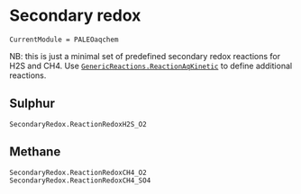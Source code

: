 # Secondary redox

```@meta
CurrentModule = PALEOaqchem
```

NB: this is just a minimal set of predefined secondary redox reactions for H2S and CH4.
Use [`GenericReactions.ReactionAqKinetic`](@ref) to define additional reactions.

## Sulphur
```@docs
SecondaryRedox.ReactionRedoxH2S_O2
```

## Methane
```@docs
SecondaryRedox.ReactionRedoxCH4_O2
SecondaryRedox.ReactionRedoxCH4_SO4
```
